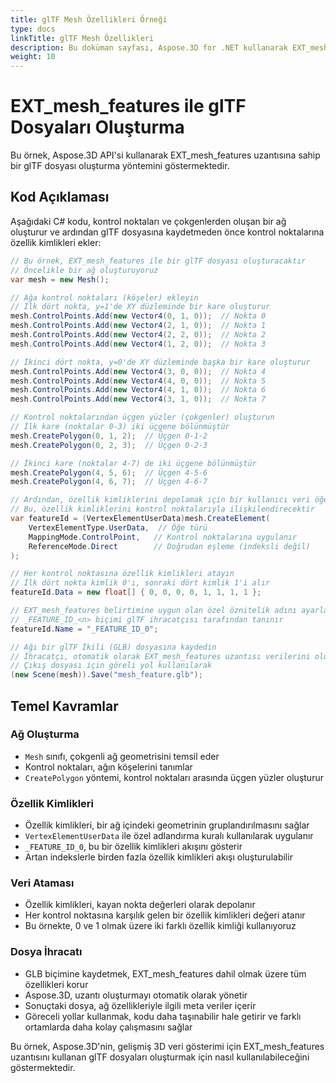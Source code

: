 ```yaml
---
title: glTF Mesh Özellikleri Örneği
type: docs
linkTitle: glTF Mesh Özellikleri
description: Bu doküman sayfası, Aspose.3D for .NET kullanarak EXT_mesh_features ile bir glTF dosyası oluşturmayı göstermektedir.
weight: 10
---
```


# EXT_mesh_features ile glTF Dosyaları Oluşturma

Bu örnek, Aspose.3D API'si kullanarak EXT_mesh_features uzantısına sahip bir glTF dosyası oluşturma yöntemini göstermektedir.

## Kod Açıklaması

Aşağıdaki C# kodu, kontrol noktaları ve çokgenlerden oluşan bir ağ oluşturur ve ardından glTF dosyasına kaydetmeden önce kontrol noktalarına özellik kimlikleri ekler:

```csharp
// Bu örnek, EXT_mesh_features ile bir glTF dosyası oluşturacaktır
// Öncelikle bir ağ oluşturuyoruz
var mesh = new Mesh();

// Ağa kontrol noktaları (köşeler) ekleyin
// İlk dört nokta, y=1'de XY düzleminde bir kare oluşturur
mesh.ControlPoints.Add(new Vector4(0, 1, 0));  // Nokta 0
mesh.ControlPoints.Add(new Vector4(2, 1, 0));  // Nokta 1
mesh.ControlPoints.Add(new Vector4(2, 2, 0));  // Nokta 2
mesh.ControlPoints.Add(new Vector4(1, 2, 0));  // Nokta 3

// İkinci dört nokta, y=0'de XY düzleminde başka bir kare oluşturur
mesh.ControlPoints.Add(new Vector4(3, 0, 0));  // Nokta 4
mesh.ControlPoints.Add(new Vector4(4, 0, 0));  // Nokta 5
mesh.ControlPoints.Add(new Vector4(4, 1, 0));  // Nokta 6
mesh.ControlPoints.Add(new Vector4(3, 1, 0));  // Nokta 7

// Kontrol noktalarından üçgen yüzler (çokgenler) oluşturun
// İlk kare (noktalar 0-3) iki üçgene bölünmüştür
mesh.CreatePolygon(0, 1, 2);  // Üçgen 0-1-2
mesh.CreatePolygon(0, 2, 3);  // Üçgen 0-2-3

// İkinci kare (noktalar 4-7) de iki üçgene bölünmüştür
mesh.CreatePolygon(4, 5, 6);  // Üçgen 4-5-6
mesh.CreatePolygon(4, 6, 7);  // Üçgen 4-6-7

// Ardından, özellik kimliklerini depolamak için bir kullanıcı veri öğesi oluşturuyoruz
// Bu, özellik kimliklerini kontrol noktalarıyla ilişkilendirecektir
var featureId = (VertexElementUserData)mesh.CreateElement(
    VertexElementType.UserData,  // Öğe türü
    MappingMode.ControlPoint,   // Kontrol noktalarına uygulanır
    ReferenceMode.Direct        // Doğrudan eşleme (indeksli değil)
);

// Her kontrol noktasına özellik kimlikleri atayın
// İlk dört nokta kimlik 0'ı, sonraki dört kimlik 1'i alır
featureId.Data = new float[] { 0, 0, 0, 0, 1, 1, 1, 1 };

// EXT_mesh_features belirtimine uygun olan özel öznitelik adını ayarlayın
// _FEATURE_ID_<n> biçimi glTF ihracatçısı tarafından tanınır
featureId.Name = "_FEATURE_ID_0";

// Ağı bir glTF İkili (GLB) dosyasına kaydedin
// İhracatçı, otomatik olarak EXT_mesh_features uzantısı verilerini oluşturacaktır
// Çıkış dosyası için göreli yol kullanılarak
(new Scene(mesh)).Save("mesh_feature.glb");
```

## Temel Kavramlar

### Ağ Oluşturma
- `Mesh` sınıfı, çokgenli ağ geometrisini temsil eder
- Kontrol noktaları, ağın köşelerini tanımlar
- `CreatePolygon` yöntemi, kontrol noktaları arasında üçgen yüzler oluşturur

### Özellik Kimlikleri
- Özellik kimlikleri, bir ağ içindeki geometrinin gruplandırılmasını sağlar
- `VertexElementUserData` ile özel adlandırma kuralı kullanılarak uygulanır
- `_FEATURE_ID_0`, bu bir özellik kimlikleri akışını gösterir
- Artan indekslerle birden fazla özellik kimlikleri akışı oluşturulabilir

### Veri Ataması
- Özellik kimlikleri, kayan nokta değerleri olarak depolanır
- Her kontrol noktasına karşılık gelen bir özellik kimlikleri değeri atanır
- Bu örnekte, 0 ve 1 olmak üzere iki farklı özellik kimliği kullanıyoruz

### Dosya İhracatı
- GLB biçimine kaydetmek, EXT_mesh_features dahil olmak üzere tüm özellikleri korur
- Aspose.3D, uzantı oluşturmayı otomatik olarak yönetir
- Sonuçtaki dosya, ağ özellikleriyle ilgili meta veriler içerir
- Göreceli yollar kullanmak, kodu daha taşınabilir hale getirir ve farklı ortamlarda daha kolay çalışmasını sağlar

Bu örnek, Aspose.3D'nin, gelişmiş 3D veri gösterimi için EXT_mesh_features uzantısını kullanan glTF dosyaları oluşturmak için nasıl kullanılabileceğini göstermektedir.